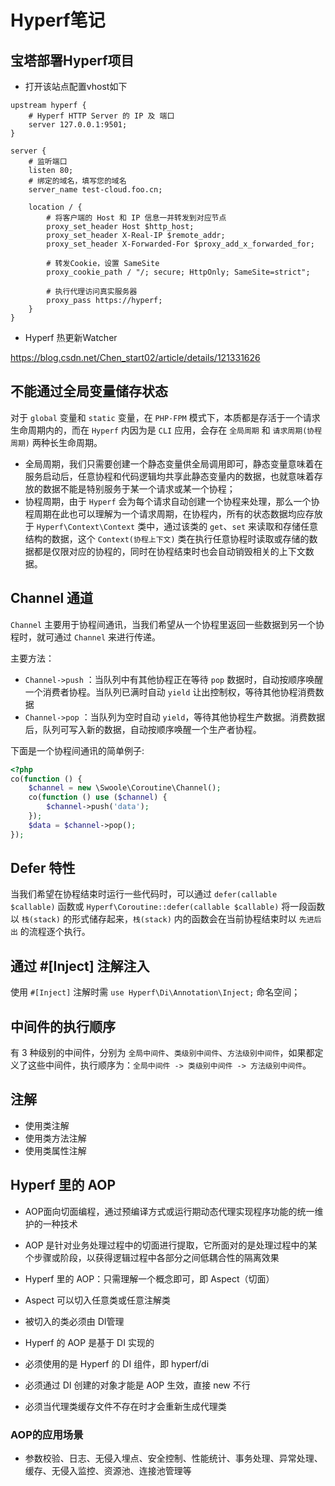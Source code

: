 # Hyperf笔记

## 宝塔部署Hyperf项目

- 打开该站点配置vhost如下

```text
upstream hyperf {
    # Hyperf HTTP Server 的 IP 及 端口
    server 127.0.0.1:9501;
}

server {
    # 监听端口
    listen 80; 
    # 绑定的域名，填写您的域名
    server_name test-cloud.foo.cn;

    location / {
        # 将客户端的 Host 和 IP 信息一并转发到对应节点  
        proxy_set_header Host $http_host;
        proxy_set_header X-Real-IP $remote_addr;
        proxy_set_header X-Forwarded-For $proxy_add_x_forwarded_for;

        # 转发Cookie，设置 SameSite
        proxy_cookie_path / "/; secure; HttpOnly; SameSite=strict";

        # 执行代理访问真实服务器
        proxy_pass https://hyperf;
    }
}
```

- Hyperf 热更新Watcher

<https://blog.csdn.net/Chen_start02/article/details/121331626>

## 不能通过全局变量储存状态

对于 `global` 变量和 `static` 变量，在 `PHP-FPM` 模式下，本质都是存活于一个请求生命周期内的，而在 `Hyperf` 内因为是 `CLI` 应用，会存在 `全局周期` 和 `请求周期(协程周期)` 两种长生命周期。

- 全局周期，我们只需要创建一个静态变量供全局调用即可，静态变量意味着在服务启动后，任意协程和代码逻辑均共享此静态变量内的数据，也就意味着存放的数据不能是特别服务于某一个请求或某一个协程；
- 协程周期，由于 `Hyperf` 会为每个请求自动创建一个协程来处理，那么一个协程周期在此也可以理解为一个请求周期，在协程内，所有的状态数据均应存放于 `Hyperf\Context\Context` 类中，通过该类的 `get`、`set` 来读取和存储任意结构的数据，这个 `Context(协程上下文)` 类在执行任意协程时读取或存储的数据都是仅限对应的协程的，同时在协程结束时也会自动销毁相关的上下文数据。

## Channel 通道

`Channel` 主要用于协程间通讯，当我们希望从一个协程里返回一些数据到另一个协程时，就可通过 `Channel` 来进行传递。

主要方法：

- `Channel->push` ：当队列中有其他协程正在等待 `pop` 数据时，自动按顺序唤醒一个消费者协程。当队列已满时自动 `yield` 让出控制权，等待其他协程消费数据
- `Channel->pop` ：当队列为空时自动 `yield`，等待其他协程生产数据。消费数据后，队列可写入新的数据，自动按顺序唤醒一个生产者协程。

下面是一个协程间通讯的简单例子:

```php
<?php
co(function () {
    $channel = new \Swoole\Coroutine\Channel();
    co(function () use ($channel) {
        $channel->push('data');
    });
    $data = $channel->pop();
});
```

## Defer 特性

当我们希望在协程结束时运行一些代码时，可以通过 `defer(callable $callable)` 函数或 `Hyperf\Coroutine::defer(callable $callable)` 将一段函数以 `栈(stack)` 的形式储存起来，`栈(stack)` 内的函数会在当前协程结束时以 `先进后出` 的流程逐个执行。

## 通过 #[Inject] 注解注入

使用 `#[Inject]` 注解时需 `use Hyperf\Di\Annotation\Inject;` 命名空间；

## 中间件的执行顺序

有 3 种级别的中间件，分别为 `全局中间件`、`类级别中间件`、`方法级别中间件`，如果都定义了这些中间件，执行顺序为：`全局中间件 -> 类级别中间件 -> 方法级别中间件`。

## 注解

- 使用类注解
- 使用类方法注解
- 使用类属性注解

## Hyperf 里的 AOP

- AOP面向切面编程，通过预编译方式或运行期动态代理实现程序功能的统一维护的一种技术

- AOP 是针对业务处理过程中的切面进行提取，它所面对的是处理过程中的某个步骤或阶段，以获得逻辑过程中各部分之间低耦合性的隔离效果

- Hyperf 里的 AOP：只需理解一个概念即可，即 Aspect（切面）

- Aspect 可以切入任意类或任意注解类

- 被切入的类必须由 DI管理

- Hyperf 的 AOP 是基于 DI 实现的

- 必须使用的是 Hyperf 的 DI 组件，即 hyperf/di

- 必须通过 DI 创建的对象才能是 AOP 生效，直接 new 不行

- 必须当代理类缓存文件不存在时才会重新生成代理类

### AOP的应用场景

- 参数校验、日志、无侵入埋点、安全控制、性能统计、事务处理、异常处理、缓存、无侵入监控、资源池、连接池管理等
